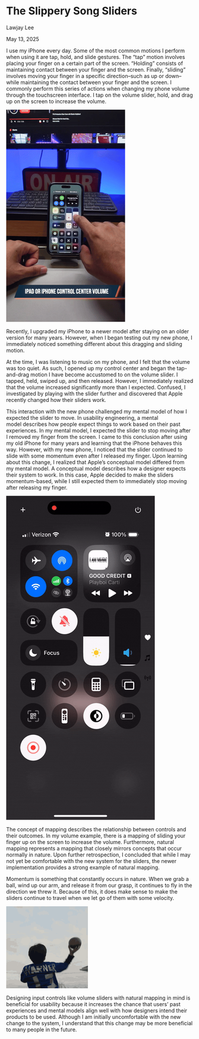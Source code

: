 # The Slippery Song Sliders

Lawjay Lee

May 13, 2025

I use my iPhone every day. Some of the most common motions I perform
when using it are tap, hold, and slide gestures. The “tap” motion
involves placing your finger on a certain part of the screen.
“Holding” consists of maintaining contact between your finger and the
screen. Finally, “sliding” involves moving your finger in a specific
direction–such as up or down–while maintaining the contact between
your finger and the screen. I commonly perform this series of actions
when changing my phone volume through the touchscreen interface. I tap
on the volume slider, hold, and drag up on the screen to increase the
volume.

![Example of dragging to change volume](./assets/drag.gif)

Recently, I upgraded my iPhone to a newer model after staying on an
older version for many years. However, when I began testing out my new
phone, I immediately noticed something different about this dragging
and sliding motion.

At the time, I was listening to music on my phone, and I felt that the
volume was too quiet. As such, I opened up my control center and began
the tap-and-drag motion I have become accustomed to on the volume
slider. I tapped, held, swiped up, and then released. However, I
immediately realized that the volume increased significantly more than
I expected. Confused, I investigated by playing with the slider
further and discovered that Apple recently changed how their sliders
work.

This interaction with the new phone challenged my mental model of how
I expected the slider to move. In usability engineering, a mental
model describes how people expect things to work based on their past
experiences. In my mental model, I expected the slider to stop moving
after I removed my finger from the screen. I came to this conclusion
after using my old iPhone for many years and learning that the iPhone
behaves this way. However, with my new phone, I noticed that the
slider continued to slide with some momentum even after I released my
finger. Upon learning about this change, I realized that
Apple’s conceptual model differed from my mental model. A conceptual
model describes how a designer expects their system to work. In this
case, Apple decided to make the sliders momentum-based, while I still
expected them to immediately stop moving after releasing my finger.

![Momentum demonstration](./assets/screen.gif)

The concept of mapping describes the relationship between controls and
their outcomes. In my volume example, there is a mapping of sliding
your finger up on the screen to increase the volume.
Furthermore, natural mapping represents a mapping that closely mirrors
concepts that occur normally in nature. Upon further retrospection, I
concluded that while I may not yet be comfortable with the new system
for the sliders, the newer implementation provides a strong example
of natural mapping.

Momentum is something that constantly occurs in nature. When we grab a
ball, wind up our arm, and release it from our grasp, it continues to
fly in the direction we threw it. Because of this, it does make sense
to make the sliders continue to travel when we let go of them with
some velocity.

![Momentum example](./assets/throw-ball.gif)

Designing input controls like volume sliders with natural mapping in
mind is beneficial for usability because it increases the chance that
users’ past experiences and mental models align well with how
designers intend their products to be used. Although I am initially
uncomfortable with the new change to the system, I understand that
this change may be more beneficial to many people in the future.
